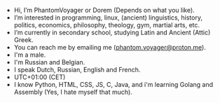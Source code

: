 - Hi, I’m PhantomVoyager or Dorem (Depends on what you like).
- I’m interested in programming, linux, (ancient) linguistics, history, politics, economics, philosophy, theology, gym, martial arts, etc.
- I’m currently in secondary school, studying Latin and Ancient (Attic) Greek.
- You can reach me by emailing me (phantom.voyager@proton.me).
- I'm a male.
- I'm Russian and Belgian.
- I speak Dutch, Russian, English and French.
- UTC+01:00 (CET)
- I know Python, HTML, CSS, JS, C, Java, and i'm learning Golang and Assembly (Yes, I hate myself that much).
